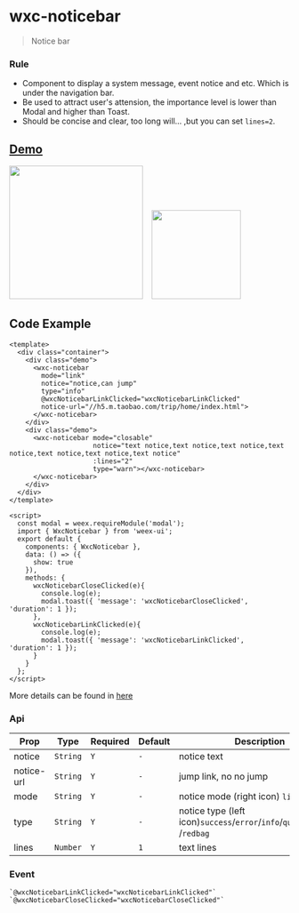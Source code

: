 # wxc-noticebar 

> Notice bar

### Rule
- Component to display a system message, event notice and etc. Which is under the navigation bar.
- Be used to attract user's attension, the importance level is lower than Modal and higher than Toast.
- Should be concise and clear, too long will... ,but you can set `lines=2`.

## [Demo](https://h5.m.taobao.com/trip/wxc-noticebar/index.html?_wx_tpl=https%3A%2F%2Fh5.m.taobao.com%2Ftrip%2Fwxc-noticebar%2Fdemo%2Findex.native-min.js)
<img src="https://img.alicdn.com/tfs/TB1mIA5c5qAXuNjy1XdXXaYcVXa-750-1334.jpg" width="240"/>&nbsp;&nbsp;&nbsp;&nbsp;<img src="https://img.alicdn.com/tfs/TB18V3aSpXXXXboXpXXXXXXXXXX-200-200.png" width="160"/>

## Code Example

```vue
<template>
  <div class="container">
    <div class="demo">
      <wxc-noticebar
        mode="link"
        notice="notice,can jump"
        type="info"
        @wxcNoticebarLinkClicked="wxcNoticebarLinkClicked"
        notice-url="//h5.m.taobao.com/trip/home/index.html">
      </wxc-noticebar>
    </div>
    <div class="demo">
      <wxc-noticebar mode="closable"
                     notice="text notice,text notice,text notice,text notice,text notice,text notice,text notice"
                     :lines="2"
                     type="warn"></wxc-noticebar>
      </wxc-noticebar>
    </div>
  </div>
</template>

<script>
  const modal = weex.requireModule('modal');
  import { WxcNoticebar } from 'weex-ui';
  export default {
    components: { WxcNoticebar },
    data: () => ({
      show: true
    }),
    methods: {
      wxcNoticebarCloseClicked(e){
        console.log(e);
        modal.toast({ 'message': 'wxcNoticebarCloseClicked', 'duration': 1 });
      },
      wxcNoticebarLinkClicked(e){
        console.log(e);
        modal.toast({ 'message': 'wxcNoticebarLinkClicked', 'duration': 1 });
      }
    }
  };
</script>

```

More details can be found in [here](https://github.com/apache/incubator-weex-ui/blob/master/example/noticebar/index.vue)


### Api

| Prop | Type | Required | Default | Description |
|-------------|------------|--------|-----|-----|
| notice | `String` |`Y`| `-` | notice text |
| notice-url | `String` |`Y`| `-` | jump link, no no jump |
| mode | `String` |`Y`|  `-` |notice mode (right icon) `link`/`closable`|
| type | `String` |`Y`| `-` | notice type (left icon)`success`/`error`/`info`/`question`/`time` /`redbag` |
|  lines | `Number` |`Y`| `1` | text lines |


### Event

```
`@wxcNoticebarLinkClicked="wxcNoticebarLinkClicked"`
`@wxcNoticebarCloseClicked="wxcNoticebarCloseClicked"`
```

